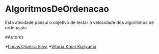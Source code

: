 # AlgoritmosDeOrdenacao

Esta atividade possui o objetivo de testar a velocidade dos algoritimos de ordenação 

#Autores

 +[Lucas Oliveira Silva](https://github.com/Lucas-O-S)
 +[Vitoria Kaori Kuriyama](https://github.com/rioksVi)
